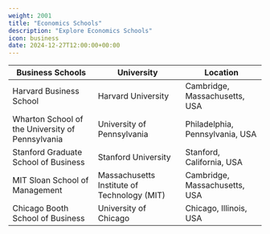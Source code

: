 ```yaml
---
weight: 2001
title: "Economics Schools"
description: "Explore Economics Schools"
icon: business
date: 2024-12-27T12:00:00+00:00
---
```


| Business Schools                                   | University                                    | Location                           |
|---------------------------------------------------|-----------------------------------------------|------------------------------------|
| Harvard Business School                           | Harvard University                            | Cambridge, Massachusetts, USA      |
| Wharton School of the University of Pennsylvania   | University of Pennsylvania                    | Philadelphia, Pennsylvania, USA    |
| Stanford Graduate School of Business              | Stanford University                           | Stanford, California, USA          |
| MIT Sloan School of Management                     | Massachusetts Institute of Technology (MIT)    | Cambridge, Massachusetts, USA      |
| Chicago Booth School of Business                  | University of Chicago                         | Chicago, Illinois, USA             |
